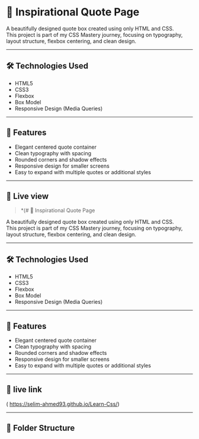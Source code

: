 # 💬 Inspirational Quote Page

A beautifully designed quote box created using only HTML and CSS.  
This project is part of my CSS Mastery journey, focusing on typography, layout structure, flexbox centering, and clean design.

---

## 🛠️ Technologies Used

- HTML5
- CSS3
- Flexbox
- Box Model
- Responsive Design (Media Queries)

---

## 📐 Features

- Elegant centered quote container
- Clean typography with spacing
- Rounded corners and shadow effects
- Responsive design for smaller screens
- Easy to expand with multiple quotes or additional styles

---

## 📸 Live view

> *(# 💬 Inspirational Quote Page

A beautifully designed quote box created using only HTML and CSS.  
This project is part of my CSS Mastery journey, focusing on typography, layout structure, flexbox centering, and clean design.

---

## 🛠️ Technologies Used

- HTML5
- CSS3
- Flexbox
- Box Model
- Responsive Design (Media Queries)

---

## 📐 Features

- Elegant centered quote container
- Clean typography with spacing
- Rounded corners and shadow effects
- Responsive design for smaller screens
- Easy to expand with multiple quotes or additional styles

---

## 📸 live link

( https://selim-ahmed93.github.io/Learn-Css/)


---

## 📁 Folder Structure

